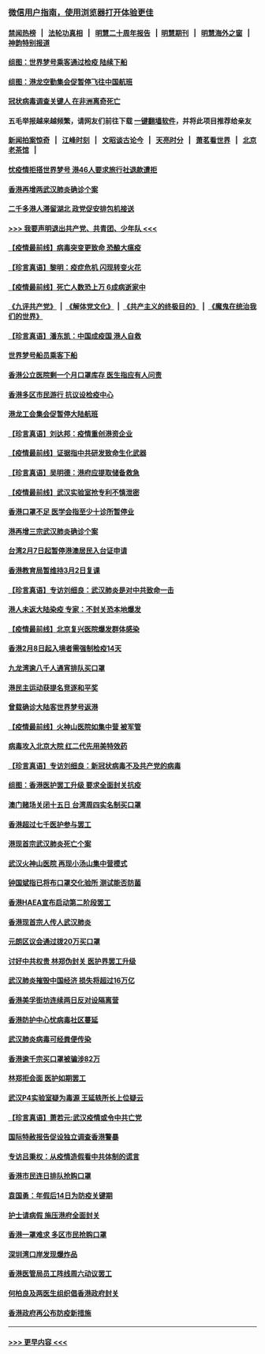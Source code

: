 ### [微信用户指南，使用浏览器打开体验更佳](https://github.com/gfw-breaker/banned-news1/blob/master/indexes/wechat-guide.md?t=0)
#### [禁闻热榜](热点新闻.md?t=0)  &nbsp;&nbsp;|&nbsp;&nbsp; [法轮功真相](https://github.com/gfw-breaker/truth/blob/master/README.md?t=0) &nbsp;&nbsp;|&nbsp;&nbsp; [明慧二十周年报告](https://github.com/gfw-breaker/mh-reports/blob/master/README.md?t=0) &nbsp;&nbsp;|&nbsp;&nbsp;[明慧期刊](https://github.com/gfw-breaker/mh-qikan) &nbsp;&nbsp;|&nbsp;&nbsp; [明慧海外之窗](https://github.com/gfw-breaker/mh-news/blob/master/README.md?t=0) &nbsp;&nbsp;|&nbsp;&nbsp; [神韵特别报道](https://github.com/gfw-breaker/mh-news/blob/master/shenyun.md?t=0)
#### [组图：世界梦号乘客通过检疫 陆续下船](../pages/nsc415/n11858302.md?t=02111722) 
#### [组图：港龙空勤集会促暂停飞往中国航班](../pages/nsc415/n11858190.md?t=02111722) 
#### [冠状病毒调查关键人 在非洲离奇死亡](../pages/nsc415/n11859798.md?t=02111722) 
#### 五毛举报越来越频繁，请网友们前往下载 [一键翻墙软件](https://github.com/gfw-breaker/ssr-accounts)，并将此项目推荐给亲友
#### [新闻拍案惊奇](https://github.com/gfw-breaker/banned-news1/blob/master/pages/link4.md) &nbsp;&nbsp;|&nbsp;&nbsp; [江峰时刻](https://github.com/gfw-breaker/banned-news1/blob/master/pages/link4.md) &nbsp;&nbsp;|&nbsp;&nbsp; [文昭谈古论今](https://github.com/gfw-breaker/banned-news1/blob/master/pages/link4.md) &nbsp;&nbsp;|&nbsp;&nbsp; [天亮时分](https://github.com/gfw-breaker/banned-news1/blob/master/pages/link4.md) &nbsp;&nbsp;|&nbsp;&nbsp; [萧茗看世界](https://github.com/gfw-breaker/banned-news1/blob/master/pages/link4.md) &nbsp;&nbsp;|&nbsp;&nbsp; [北京老茶馆](https://github.com/gfw-breaker/banned-news1/blob/master/pages/link4.md) &nbsp;&nbsp;|&nbsp;&nbsp; 
#### [忧疫情拒搭世界梦号 港46人要求旅行社退款遭拒](../pages/nsc415/n11859849.md?t=02111722) 
#### [香港再增两武汉肺炎确诊个案](../pages/nsc415/n11859833.md?t=02111722) 
#### [二千多港人滞留湖北 政党促安排包机接送](../pages/nsc415/n11859831.md?t=02111722) 
#### [>>> 我要声明退出共产党、共青团、少年队 <<<](https://github.com/begood0513/goodnews/blob/master/quit/letter.md) 
#### [【疫情最前线】病毒突变更致命 恐酿大瘟疫](../pages/nsc415/n11859604.md?t=02111722) 
#### [【珍言真语】黎明：疫症危机 闪现转变火花](../pages/nsc415/n11859199.md?t=02111722) 
#### [【疫情最前线】死亡人数恐上万 6成病逝家中](../pages/nsc415/n11856687.md?t=02111722) 
#### [《九评共产党》](https://github.com/begood0513/9ping.md/blob/master/README.md) &nbsp;|&nbsp; [《解体党文化》](../../../../jtdwh.md/blob/master/README.md)  &nbsp;|&nbsp; [《共产主义的终极目的》](../../../../gczydzjmd.md/blob/master/README.md) &nbsp;|&nbsp; [《魔鬼在统治我们的世界》](../../../../mgztzwmdsj.md/blob/master/README.md) 
#### [【珍言真语】潘东凯：中国成疫国 港人自救](../pages/nsc415/n11856962.md?t=02111722) 
#### [世界梦号船员乘客下船](../pages/nsc415/n11856883.md?t=02111722) 
#### [香港公立医院剩一个月口罩库存 医生指应有人问责](../pages/nsc415/n11856875.md?t=02111722) 
#### [香港多区市民游行 抗议设检疫中心](../pages/nsc415/n11856866.md?t=02111722) 
#### [港龙工会集会促暂停大陆航班](../pages/nsc415/n11856840.md?t=02111722) 
#### [【珍言真语】刘达邦：疫情重创港资企业](../pages/nsc415/n11854274.md?t=02111722) 
#### [【疫情最前线】证据指中共研发致命生化武器](../pages/nsc415/n11853087.md?t=02111722) 
#### [【珍言真语】吴明德：港府应提取储备救急](../pages/nsc415/n11852734.md?t=02111722) 
#### [【疫情最前线】武汉实验室抢专利不慎泄密](../pages/nsc415/n11850310.md?t=02111722) 
#### [香港口罩不足 医学会指至少十诊所暂停业](../pages/nsc415/n11850301.md?t=02111722) 
#### [港再增三宗武汉肺炎确诊个案](../pages/nsc415/n11850328.md?t=02111722) 
#### [台湾2月7日起暂停港澳居民入台证申请](../pages/nsc415/n11850304.md?t=02111722) 
#### [香港教育局暂维持3月2日复课](../pages/nsc415/n11850260.md?t=02111722) 
#### [【珍言真语】专访刘细良：武汉肺炎是对中共致命一击](../pages/nsc415/n11849934.md?t=02111722) 
#### [港人未返大陆染疫 专家：不封关恐本地爆发](../pages/nsc415/n11848021.md?t=02111722) 
#### [【疫情最前线】北京复兴医院爆发群体感染](../pages/nsc415/n11847626.md?t=02111722) 
#### [香港2月8日起入境者需强制检疫14天](../pages/nsc415/n11847658.md?t=02111722) 
#### [九龙湾逾八千人通宵排队买口罩](../pages/nsc415/n11847647.md?t=02111722) 
#### [港民主运动获提名竞逐和平奖](../pages/nsc415/n11847633.md?t=02111722) 
#### [曾载确诊大陆客世界梦号返港](../pages/nsc415/n11847608.md?t=02111722) 
#### [【疫情最前线】火神山医院如集中营 被军管](../pages/nsc415/n11847524.md?t=02111722) 
#### [病毒攻入北京大院 红二代先用美特效药](../pages/nsc415/n11847427.md?t=02111722) 
#### [【珍言真语】专访刘细良：新冠状病毒不及共产党的病毒](../pages/nsc415/n11847164.md?t=02111722) 
#### [组图：香港医护罢工升级 要求全面封关抗疫](../pages/nsc415/n11844107.md?t=02111722) 
#### [澳门赌场关闭十五日 台湾周四实名制买口罩](../pages/nsc415/n11845083.md?t=02111722) 
#### [香港超过七千医护参与罢工](../pages/nsc415/n11845051.md?t=02111722) 
#### [港现首宗武汉肺炎死亡个案](../pages/nsc415/n11844998.md?t=02111722) 
#### [武汉火神山医院 再现小汤山集中营模式](../pages/nsc415/n11844763.md?t=02111722) 
#### [钟国斌指已将布口罩交化验所 测试能否防菌](../pages/nsc415/n11842783.md?t=02111722) 
#### [香港HAEA宣布启动第二阶段罢工](../pages/nsc415/n11842723.md?t=02111722) 
#### [香港现首宗人传人武汉肺炎](../pages/nsc415/n11842766.md?t=02111722) 
#### [元朗区议会通过拨20万买口罩](../pages/nsc415/n11842754.md?t=02111722) 
#### [讨好中共权贵 林郑伪封关 医护界罢工升级](../pages/nsc415/n11842359.md?t=02111722) 
#### [武汉肺炎摧毁中国经济 损失将超过16万亿](../pages/nsc415/n11839723.md?t=02111722) 
#### [香港美孚街坊连续两日反对设隔离营](../pages/nsc415/n11839962.md?t=02111722) 
#### [香港防护中心忧病毒社区蔓延](../pages/nsc415/n11839933.md?t=02111722) 
#### [武汉肺炎病毒可经粪便传染](../pages/nsc415/n11839939.md?t=02111722) 
#### [香港逾千宗买口罩被骗涉82万](../pages/nsc415/n11839914.md?t=02111722) 
#### [林郑拒会面 医护如期罢工](../pages/nsc415/n11839892.md?t=02111722) 
#### [武汉P4实验室疑为毒源 王延轶所长上位疑云](../pages/nsc415/n11835543.md?t=02111722) 
#### [【珍言真语】萧若元:武汉疫情或令中共亡党](../pages/nsc415/n11829394.md?t=02111722) 
#### [国际特赦报告促设独立调查香港警暴](../pages/nsc415/n11833845.md?t=02111722) 
#### [专访吕秉权：从疫情造假看中共体制的谎言](../pages/nsc415/n11833813.md?t=02111722) 
#### [香港市民连日排队抢购口罩](../pages/nsc415/n11833794.md?t=02111722) 
#### [袁国勇：年假后14日为防疫关键期](../pages/nsc415/n11831088.md?t=02111722) 
#### [护士请病假 施压港府全面封关](../pages/nsc415/n11831030.md?t=02111722) 
#### [香港一罩难求 多区市民抢购口罩](../pages/nsc415/n11831002.md?t=02111722) 
#### [深圳湾口岸发现爆炸品](../pages/nsc415/n11828802.md?t=02111722) 
#### [香港医管局员工阵线周六动议罢工](../pages/nsc415/n11828762.md?t=02111722) 
#### [何柏良及两医生组织倡香港政府封关](../pages/nsc415/n11828749.md?t=02111722) 
#### [香港政府再公布防疫新措施](../pages/nsc415/n11828716.md?t=02111722) 

----
#### [ >>> 更早内容 <<< ](../indexes/nsc415-earlier.md)
